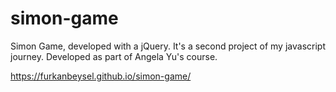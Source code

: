# simon-game
Simon Game, developed with a jQuery. It's a second project of my javascript journey. Developed as part of Angela Yu's course.

https://furkanbeysel.github.io/simon-game/
